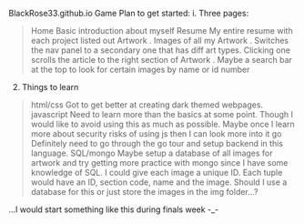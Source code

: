 BlackRose33.github.io
Game Plan to get started:
i. Three pages:
  > Home
    Basic introduction about myself
  > Resume
    My entire resume with each project listed out
  > Artwork
    . Images of all my Artwork
    . Switches the nav panel to a secondary one that has diff art types. Clicking one scrolls the article to the right section of Artwork
    . Maybe a search bar at the top to look for certain images by name or id number

2. Things to learn
  > html/css
    Got to get better at creating dark themed webpages.
  > javascript
    Need to learn more than the basics at some point. Though I would like to avoid using this as much as possible. Maybe once I learn more about security risks of using js then I can look more into it
  > go
    Definitely need to go through the go tour and setup backend in this language.
  > SQL/mongo
    Maybe setup a database of all images for artwork and try getting more practice with mongo since I have some knowledge of SQL.
    I could give each image a unique ID. Each tuple would have an ID, section code, name and the image. Should I use a database for this or just store the images in the img folder...?

...I would start something like this during  finals week -_-
